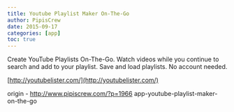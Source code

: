 ```yaml
---
title: Youtube Playlist Maker On-The-Go
author: PipisCrew
date: 2015-09-17
categories: [app]
toc: true
---
```


Create YouTube Playlists On-The-Go. Watch videos while you continue to search and add to your playlist. Save and load playlists. No account needed.

[http://youtubelister.com/](http://youtubelister.com/)

origin - http://www.pipiscrew.com/?p=1966 app-youtube-playlist-maker-on-the-go